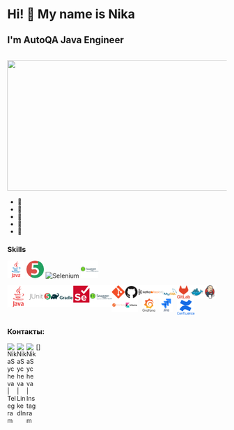Hi! 👋 My name is Nika
=====================

I'm AutoQA Java Engineer
-----------

<br clear="both">

<div align="left">
  <img height="300" width="600" src="https://media.giphy.com/media/v1.Y2lkPTc5MGI3NjExZzJ0cWVwYXRyemQxbHI3N2RhenF2eTJvaWwzOGxrMHR2anJ6ZGc1ZCZlcD12MV9pbnRlcm5hbF9naWZfYnlfaWQmY3Q9Zw/7MZ0v9KynmiSA/giphy.gif"  />
</div>

- 🎀  
- 🎀
- 🎀
- 🎀
- 🎀 

### Skills
<p align="left"> 
<img src="https://github.com/devicons/devicon/blob/v2.16.0/icons/java/java-original-wordmark.svg" alt="java" width="40" height="40"/>
<img src="https://github.com/devicons/devicon/blob/v2.16.0/icons/junit/junit-original.svg" alt="junit" width="40" height="40"/> </a>
<img src="https://raw.githubusercontent.com/detain/svg-logos/780f25886640cef088af994181646db2f6b1a3f8/svg/selenium-logo.svg" alt="Selenium" width="40" height="40"/> </a> 
<img src="https://github.com/devicons/devicon/blob/v2.16.0/icons/swagger/swagger-original-wordmark.svg" alt="Swagger" width="40" height="40"/> </a>
</p>



<img align="left" alt="Java" width="50px" src="https://github.com/devicons/devicon/blob/v2.16.0/icons/java/java-plain-wordmark.svg" />
<img align="left" alt="Junit" width="50px" src="https://github.com/devicons/devicon/blob/v2.16.0/icons/junit/junit-original-wordmark.svg" />
<img align="left" alt="Gradle" width="50px" src="https://github.com/devicons/devicon/blob/v2.16.0/icons/gradle/gradle-original-wordmark.svg" />
<img align="left" alt="Selenium" width="40px" src="https://github.com/devicons/devicon/blob/v2.16.0/icons/selenium/selenium-original.svg" />
<img align="left" alt="Swagger" width="50px" src="https://github.com/devicons/devicon/blob/v2.16.0/icons/swagger/swagger-original-wordmark.svg" />
<img align="left" alt="Git" width="30px" src="https://github.com/devicons/devicon/blob/v2.16.0/icons/git/git-original.svg" />
<img align="left" alt="Github" width="30px" src="https://github.com/devicons/devicon/blob/v2.16.0/icons/github/github-original.svg" />
<img align="left" alt="Kafka" width="30px" src="https://github.com/devicons/devicon/blob/v2.16.0/icons/apachekafka/apachekafka-original-wordmark.svg" />
<img align="left" alt="Rabbit" width="30px" src="https://github.com/devicons/devicon/blob/v2.16.0/icons/rabbitmq/rabbitmq-original-wordmark.svg" />
<img align="left" alt="MySQL" width="30px" src="https://github.com/devicons/devicon/blob/v2.16.0/icons/mysql/mysql-original-wordmark.svg" />
<img align="left" alt="Gitlab" width="30px" src="https://github.com/devicons/devicon/blob/v2.16.0/icons/gitlab/gitlab-plain-wordmark.svg" />
<img align="left" alt="Docker" width="30px" src="https://github.com/devicons/devicon/blob/v2.16.0/icons/docker/docker-original.svg" />
<img align="left" alt="Jenkins" width="30px" src="https://github.com/devicons/devicon/blob/v2.16.0/icons/jenkins/jenkins-original.svg" />
<img align="left" alt="Postman" width="30px" src="https://github.com/devicons/devicon/blob/v2.16.0/icons/postman/postman-plain-wordmark.svg" />



<img align="left" alt="Kibana" width="30px" style="padding-right:10px;" src="https://github.com/devicons/devicon/blob/v2.16.0/icons/kibana/kibana-original-wordmark.svg" />
<img align="left" alt="Grafana" width="30px" style="padding-right:10px;" src="https://github.com/devicons/devicon/blob/v2.16.0/icons/grafana/grafana-original-wordmark.svg" />

<img align="left" alt="Jira" width="30px" style="padding-right:10px;" src="https://github.com/devicons/devicon/blob/v2.16.0/icons/jira/jira-original-wordmark.svg" />
<img src="https://github.com/devicons/devicon/blob/v2.16.0/icons/confluence/confluence-plain-wordmark.svg" alt="junit" width="40" height="40"/>



### Контакты:

[<img align="left" alt="NikaSycheva | Telegram" width="22px" src="https://cdn.jsdelivr.net/npm/simple-icons@3.13.0/icons/telegram.svg" />][Telegram]
[<img align="left" alt="NikaSycheva | LinkedIn" width="22px" src="https://cdn.jsdelivr.net/npm/simple-icons@v3/icons/linkedin.svg" />]
[<img align="left" alt="NikaSycheva | Instagram" width="22px" src="https://cdn.jsdelivr.net/npm/simple-icons@v3/icons/instagram.svg" />][instagram]






[Telegram]: https://t.me/otcuda_zvuk
[instagram]: https://www.instagram.com/otcuda_zvuk/



